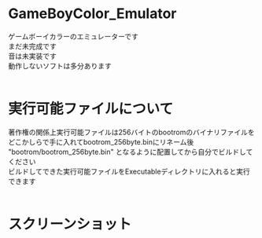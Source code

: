 # GameBoyColor_Emulator
ゲームボーイカラーのエミュレーターです  
まだ未完成です  
音は未実装です  
動作しないソフトは多分あります  
<br>
# 実行可能ファイルについて
著作権の関係上実行可能ファイルは256バイトのbootromのバイナリファイルをどこかしらで手に入れてbootrom_256byte.binにリネーム後  
"bootrom/bootrom_256byte.bin" となるように配置してから自分でビルドしてください  
ビルドしてできた実行可能ファイルをExecutableディレクトリに入れると実行できます  
<br>
# スクリーンショット